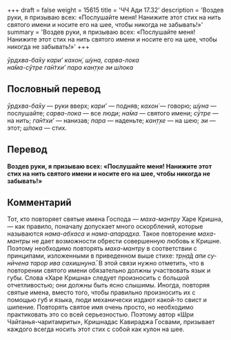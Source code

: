 +++
draft = false
weight = 15615
title = 'ЧЧ Ади 17.32'
description = 'Воздев руки, я призываю всех: «Послушайте меня! Нанижите этот стих на нить святого имени и носите его на шее, чтобы никогда не забывать!»'
summary = 'Воздев руки, я призываю всех: «Послушайте меня! Нанижите этот стих на нить святого имени и носите его на шее, чтобы никогда не забывать!»'
+++

_ӯрдхва-ба̄ху кари’ кахон̇, ш́уна, сарва-лока  
на̄ма-сӯтре га̄н̇тхи’ пара кан̣т̣хе эи ш́лока_

## Пословный перевод

_ӯрдхва_\-_ба̄ху_ — руки вверх; _кари’_ — подняв; _кахон̇_ — говорю; _ш́уна_ — послушайте; _сарва_\-_лока_ — все люди; _на̄ма_ — святого имени; _сӯтре_ — на нить; _га̄н̇тхи’_ — нанизав; _пара_ — наденьте; _кан̣т̣хе_ — на шею; _эи_ — этот; _ш́лока_ — стих.

## Перевод

**Воздев руки, я призываю всех: «Послушайте меня! Нанижите этот стих на нить святого имени и носите его на шее, чтобы никогда не забывать!»**

## Комментарий

Тот, кто повторяет святые имена Господа — _маха-мантру_ Харе Кришна, — как правило, поначалу допускает много оскорблений, которые называются _нама-абхаса_ и _нама-апарадха_. Такое повторение _маха-мантры_ не дает возможности обрести совершенную любовь к Кришне. Поэтому необходимо повторять _маха-мантру_ в соответствии с принципами, изложенными в приведенном выше стихе: _тр̣н̣а̄д апи су-нӣчена тарор ива сахишн̣уна̄._ В этой связи нужно отметить, что в повторении святого имени обязательно должны участвовать язык и губы. Слова «Харе Кришна» следует произносить с большой отчетливостью; они должны быть ясно слышимы. Иногда, повторяя святые имена, вместо того, чтобы правильно произносить их с помощью губ и языка, люди механически издают какой-то свист и шипение. Повторять святое имя очень просто, но необходимо практиковать это со всей серьезностью. Поэтому автор «Шри Чайтанья-чаритамриты», Кришнадас Кавираджа Госвами, призывает каждого всегда носить этот стих с собой как кулон на шее.
